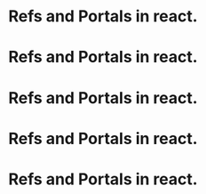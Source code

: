# Refs and Portals in react.
# Refs and Portals in react.
# Refs and Portals in react.
# Refs and Portals in react.

# Refs and Portals in react.